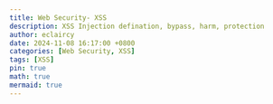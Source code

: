 ```yaml
---
title: Web Security- XSS
description: XSS Injection defination, bypass, harm, protection
author: eclaircy
date: 2024-11-08 16:17:00 +0800
categories: [Web Security, XSS]
tags: [XSS]
pin: true
math: true
mermaid: true
---
```

